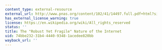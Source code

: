 ```yaml
---
content_type: external-resource
external_url: http://www.pnas.org/content/102/41/14497.full.pdf+html?sid=5195266f-0f3c-4d2c-ae69-770f5b236d65
has_external_license_warning: true
license: https://en.wikipedia.org/wiki/All_rights_reserved
status: ''
title: The "Robust Yet Fragile" Nature of the Internet
uid: 74bbe232-31b4-4440-9348-1acedee820bb
wayback_url: ''
---
```

